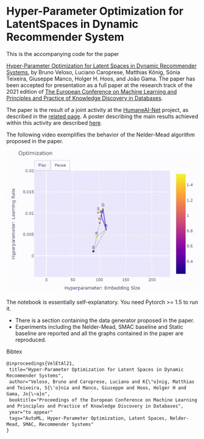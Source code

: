 # Hyper-Parameter Optimization for LatentSpaces in Dynamic Recommender System


This is the accompanying code for the paper

[Hyper-Parameter Optimization for Latent Spaces in Dynamic Recommender Systems](https://link.springer.com/chapter/10.1007/978-3-030-86523-8_16), by Bruno Veloso, Luciano Caroprese, Matthias König, Sónia Teixeira, Giuseppe Manco, Holger H. Hoos, and João Gama. The paper has been accepted for presentation as a full paper at the research track of the 2021 edition of [The European Conference on Machine Learning and Principles and Practice of Knowledge Discovery in Databases](https://2021.ecmlpkdd.org/?page_id=1811).

The paper is the result of a joint activity at the [HumaneAI-Net](https://www.humane-ai.eu/) project, as described in the [related page](https://www.humane-ai.eu/project/online-deep-automl/). A poster describing the main results achieved within this activity are described [here](https://github.com/BrunoMVeloso/ECMLPKDD2021/blob/main/Poster%20HumanE-AI.pdf).

The following video exemplifies the behavior of the Nelder-Mead algorithm proposed in the paper. 

![NelderMead](https://github.com/BrunoMVeloso/ECMLPKDD2021/blob/main/NelderMead.gif)

The notebook is essentially self-explanatory. You need Pytorch >= 1.5 to run it.

- There is a section containing the data generator proposed in the paper. 
- Experiments including the Nelder-Mead, SMAC baseline and Static baseline are reported and all the graphs contained in the paper are reproduced. 


Bibtex

```
@inproceedings{VelEtAl21,
 title="Hyper-Parameter Optimization for Latent Spaces in Dynamic Recommender Systems",
 author="Veloso, Bruno and Caroprese, Luciano and K{\"o}nig, Matthias and Teixeira, S{\'o}nia and Manco, Giuseppe and Hoos, Holger H and Gama, Jo{\~a}o",
 booktitle="Proceedings of the European Conference on Machine Learning and Principles and Practice of Knowledge Discovery in Databases",
 year="to appear"
 tags="AutoML, Hyper-Parameter Optimization, Latent Spaces, Nelder-Mead, SMAC, Recommender Systems"
}
```
